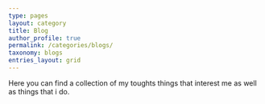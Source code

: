 ```yaml
---
type: pages
layout: category
title: Blog
author_profile: true
permalink: /categories/blogs/
taxonomy: blogs
entries_layout: grid
---
```


Here you can find a collection of my toughts things that interest me as well as things that i do.
